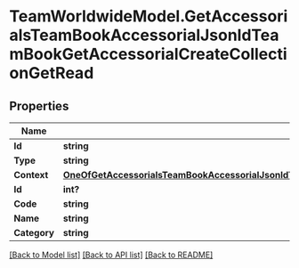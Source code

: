 # TeamWorldwideModel.GetAccessorialsTeamBookAccessorialJsonldTeamBookGetAccessorialCreateCollectionGetRead
## Properties

Name | Type | Description | Notes
------------ | ------------- | ------------- | -------------
**Id** | **string** |  | [optional] 
**Type** | **string** |  | [optional] 
**Context** | [**OneOfGetAccessorialsTeamBookAccessorialJsonldTeamBookGetAccessorialCreateCollectionGetReadContext**](OneOfGetAccessorialsTeamBookAccessorialJsonldTeamBookGetAccessorialCreateCollectionGetReadContext.md) |  | [optional] 
**Id** | **int?** |  | [optional] 
**Code** | **string** |  | [optional] 
**Name** | **string** |  | [optional] 
**Category** | **string** |  | [optional] 

[[Back to Model list]](../README.md#documentation-for-models) [[Back to API list]](../README.md#documentation-for-api-endpoints) [[Back to README]](../README.md)

